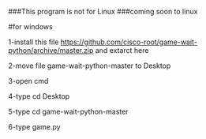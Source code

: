 
###This program is not for Linux
###coming soon to linux


#for windows


1-install this file https://github.com/cisco-root/game-wait-python/archive/master.zip and extarct here


2-move file game-wait-python-master to Desktop


3-open cmd 


4-type cd Desktop


5-type cd game-wait-python-master


6-type game.py


